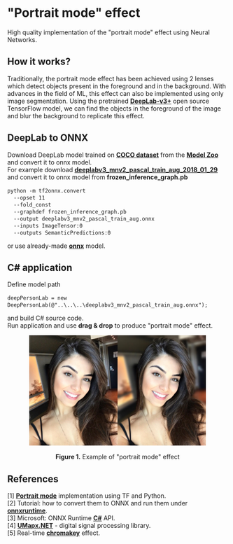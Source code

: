 # "Portrait mode" effect
High quality implementation of the "portrait mode" effect using Neural Networks.

## How it works?
Traditionally, the portrait mode effect has been achieved using 2 lenses which detect objects present in the foreground and in the background. With advances in the field of ML, this effect can also be implemented using only image segmentation. Using the pretrained [**DeepLab-v3+**](https://github.com/tensorflow/models/tree/master/research/deeplab) open source TensorFlow model, we can find the objects in the foreground of the image and blur the background to replicate this effect.

## DeepLab to ONNX
Download DeepLab model trained on [**COCO dataset**](https://cocodataset.org/#home) from the [**Model Zoo**](https://github.com/tensorflow/models/blob/master/research/deeplab/g3doc/model_zoo.md) and convert it to onnx model.  
For example download [**deeplabv3_mnv2_pascal_train_aug_2018_01_29**](http://download.tensorflow.org/models/deeplabv3_mnv2_pascal_train_aug_2018_01_29.tar.gz) and convert it to onnx model from **frozen_inference_graph.pb**
```
python -m tf2onnx.convert 
  --opset 11
  --fold_const
  --graphdef frozen_inference_graph.pb
  --output deeplabv3_mnv2_pascal_train_aug.onnx
  --inputs ImageTensor:0
  --outputs SemanticPredictions:0
```
or use already-made [**onnx**](https://yadi.sk/d/SieS9IWAzYhdZg?w=1) model.

## C# application
Define model path
```
deepPersonLab = new DeepPersonLab(@"..\..\..\deeplabv3_mnv2_pascal_train_aug.onnx");
```
and build C# source code.  
Run application and use **drag & drop** to produce "portrait mode" effect.
<p align="center"><img width="40%" src="docs/girl.jpg"/><img width="40%" src="docs/girl_effect.jpg"/></p>   
<p align="center"><b>Figure 1.</b> Example of "portrait mode" effect</p>  

## References
[1] [**Portrait mode**](https://github.com/mayank26saxena/portrait-mode) implementation using TF and Python.  
[2] Tutorial: how to convert them to ONNX and run them under [**onnxruntime**](https://github.com/onnx/tensorflow-onnx/blob/master/tutorials/ConvertingSSDMobilenetToONNX.ipynb).  
[3] Microsoft: ONNX Runtime [**C#**](https://github.com/microsoft/onnxruntime/blob/master/docs/CSharp_API.md) API.  
[4] [**UMapx.NET**](https://github.com/asiryan/UMapx.NET) - digital signal processing library.  
[5] Real-time [**chromakey**](https://github.com/asiryan/Real-time-chromakey) effect.  
